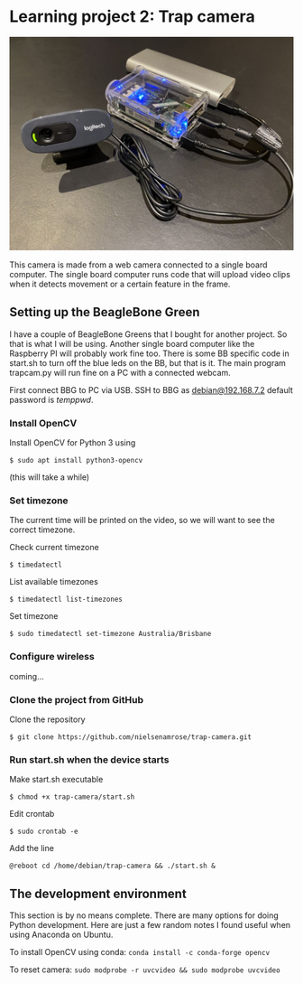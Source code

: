 # Learning project 2: Trap camera

![Photo of the hardware](trap-camera.JPG)

This camera is made from a web camera connected to a single board computer. The single board computer runs code that will upload video clips when it detects movement or a certain feature in the frame. 

## Setting up the BeagleBone Green

I have a couple of BeagleBone Greens that I bought for another project. So that is what I will be using. Another single board computer like the Raspberry PI will probably work fine too. There is some BB specific code in start.sh to turn off the blue leds on the BB, but that is it. The main program trapcam.py will run fine on a PC with a connected webcam.

First connect BBG to PC via USB. SSH to BBG as debian@192.168.7.2 default password is *temppwd*.

### Install OpenCV

Install OpenCV for Python 3 using 
```
$ sudo apt install python3-opencv
``` 
(this will take a while)

### Set timezone

The current time will be printed on the video, so we will want to see the correct timezone.

Check current timezone 
```
$ timedatectl
```

List available timezones 
```
$ timedatectl list-timezones
```

Set timezone 
```
$ sudo timedatectl set-timezone Australia/Brisbane
```

### Configure wireless

coming...

### Clone the project from GitHub

Clone the repository
```
$ git clone https://github.com/nielsenamrose/trap-camera.git
```

### Run start.sh when the device starts

Make start.sh executable
```
$ chmod +x trap-camera/start.sh
```

Edit crontab
```
$ sudo crontab -e
```

Add the line
```
@reboot cd /home/debian/trap-camera && ./start.sh &
```

## The development environment

This section is by no means complete. There are many options for doing Python development. Here are just a few random notes I found useful when using Anaconda on Ubuntu.

To install OpenCV using conda: `conda install -c conda-forge opencv`

To reset camera: `sudo modprobe -r uvcvideo && sudo modprobe uvcvideo`
